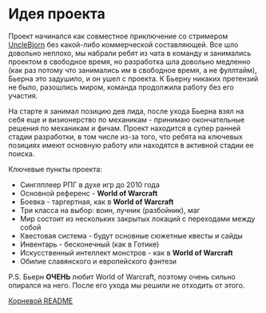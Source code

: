 # Идея проекта

Проект начинался как совместное приключение со стримером [UncleBjorn](https://www.twitch.tv/unclebjorn) без какой-либо коммерческой составляющей. Все шло довольно неплохо, мы набрали ребят из чата в команду и занимались проектом в свободное время, но разработка шла довольно медленно (как раз потому что занимались им в свободное время, а не фуллтайм), Бьерна это задушило, и он ушел с проекта. К Бьерну никаких претензий не было, разошлись миром, команда продолжила работу без его участия. 

На старте я занимал позицию дев лида, после ухода Бьерна взял на себя еще и визионерство по механикам - принимаю окончательные решения по механикам и фичам. Проект находится в супер ранней стадии разработки, в том числе из-за того, что ребята на ключевых позициях имеют основную работу или находятся в активной стадии ее поиска.

Ключевые пункты проекта:
- Синглплеер РПГ в духе игр до 2010 года
- Основной референс - **World of Warcraft**
- Боевка - таргертная, как в **World of Warcraft**
- Три класса на выбор: воин, лучник (разбойник), маг
- Мир состоит из нескольких закрытых локаций с переходами между собой
- Квестовая система - будут основные сюжетные квесты и сайды
- Инвентарь - бесконечный (как в Готике)
- Искусственный интеллект монстров - как в **World of Warcraft**
- Обилие славянского и европейского фэнтези

P.S. Бьерн **ОЧЕНЬ** любит World of Warcraft, поэтому очень сильно опирался на него. После его ухода мы решили не отходить от этого.

[Корневой README](https://github.com/MrSilvercliff/UncleBjorn_RPG_Public/blob/main/README.md)
